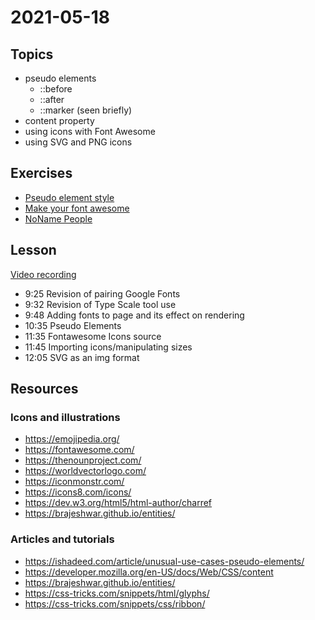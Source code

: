 # 2021-05-18

## Topics

- pseudo elements
  - ::before
  - ::after
  - ::marker (seen briefly)
- content property
- using icons with Font Awesome
- using SVG and PNG icons

## Exercises

- [Pseudo element style](https://github.com/FbW-E04-1/UIB-UI-UX-pseudo-element-style)
- [Make your font awesome](https://github.com/FbW-E04-1/UIB-UI-UX-make-your-font-awesome)
- [NoName People](https://github.com/FbW-E04-1/UIB-UI-UX-NoNamePeople)


## Lesson 

[Video recording](https://drive.google.com/file/d/1AnVHnaJXGB-Ll3chd-6vuFpNseTK5mvB/view?usp=sharing)

- 9:25 Revision of pairing Google Fonts
- 9:32 Revision of Type Scale tool use
- 9:48 Adding fonts to page and its effect on rendering
- 10:35 Pseudo Elements
- 11:35 Fontawesome Icons source 
- 11:45 Importing icons/manipulating sizes 
- 12:05 SVG as an img format

## Resources

### Icons and illustrations

- https://emojipedia.org/
- https://fontawesome.com/
- https://thenounproject.com/
- https://worldvectorlogo.com/
- https://iconmonstr.com/
- https://icons8.com/icons/
- https://dev.w3.org/html5/html-author/charref
- https://brajeshwar.github.io/entities/

### Articles and tutorials

- https://ishadeed.com/article/unusual-use-cases-pseudo-elements/
- https://developer.mozilla.org/en-US/docs/Web/CSS/content
- https://brajeshwar.github.io/entities/
- https://css-tricks.com/snippets/html/glyphs/
- https://css-tricks.com/snippets/css/ribbon/

